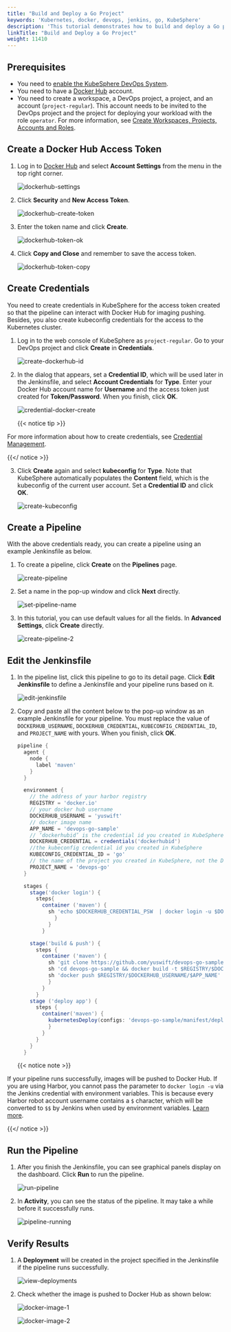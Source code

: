 ```yaml
---
title: "Build and Deploy a Go Project"
keywords: 'Kubernetes, docker, devops, jenkins, go, KubeSphere'
description: 'This tutorial demonstrates how to build and deploy a Go project.'
linkTitle: "Build and Deploy a Go Project"
weight: 11410
---
```


## Prerequisites

- You need to [enable the KubeSphere DevOps System](../../../../docs/pluggable-components/devops/).
- You need to have a [Docker Hub](https://hub.docker.com/) account.
- You need to create a workspace, a DevOps project, a project, and an account (`project-regular`). This account needs to be invited to the DevOps project and the project for deploying your workload with the role `operator`. For more information, see [Create Workspaces, Projects, Accounts and Roles](../../../quick-start/create-workspace-and-project).

## Create a Docker Hub Access Token

1. Log in to [Docker Hub](https://hub.docker.com/) and select **Account Settings** from the menu in the top right corner.

   ![dockerhub-settings](/images/docs/devops-user-guide/examples/compile-and-deploy-a-go-project/dockerhub-settings.jpg)

2. Click **Security** and **New Access Token**.

   ![dockerhub-create-token](/images/docs/devops-user-guide/examples/compile-and-deploy-a-go-project/dockerhub-create-token.jpg)

3. Enter the token name and click **Create**.

   ![dockerhub-token-ok](/images/docs/devops-user-guide/examples/compile-and-deploy-a-go-project/dockerhub-token-ok.jpg)

4. Click **Copy and Close** and remember to save the access token.

   ![dockerhub-token-copy](/images/docs/devops-user-guide/examples/compile-and-deploy-a-go-project/dockerhub-token-copy.jpg)

## Create Credentials

You need to create credentials in KubeSphere for the access token created so that the pipeline can interact with Docker Hub for imaging pushing. Besides, you also create kubeconfig credentials for the access to the Kubernetes cluster.

1. Log in to the web console of KubeSphere as `project-regular`. Go to your DevOps project and click **Create** in **Credentials**.

   ![create-dockerhub-id](/images/docs/devops-user-guide/examples/compile-and-deploy-a-go-project/create-dockerhub-id.jpg)

2. In the dialog that appears, set a **Credential ID**, which will be used later in the Jenkinsfile, and select **Account Credentials** for **Type**. Enter your Docker Hub account name for **Username** and the access token just created for **Token/Password**. When you finish, click **OK**.

   ![credential-docker-create](/images/docs/devops-user-guide/examples/compile-and-deploy-a-go-project/credential-docker-create.jpg)

   {{< notice tip >}}

For more information about how to create credentials, see [Credential Management](../../../devops-user-guide/how-to-use/credential-management/).

   {{</ notice >}}

3. Click **Create** again and select **kubeconfig** for **Type**. Note that KubeSphere automatically populates the **Content** field, which is the kubeconfig of the current user account. Set a **Credential ID** and click **OK**.

   ![create-kubeconfig](/images/docs/devops-user-guide/examples/compile-and-deploy-a-go-project/create-kubeconfig.jpg)

## Create a Pipeline

With the above credentials ready, you can create a pipeline using an example Jenkinsfile as below.

1. To create a pipeline, click **Create** on the **Pipelines** page.

   ![create-pipeline](/images/docs/devops-user-guide/examples/compile-and-deploy-a-go-project/create-pipeline.jpg)

2. Set a name in the pop-up window and click **Next** directly.

   ![set-pipeline-name](/images/docs/devops-user-guide/examples/compile-and-deploy-a-go-project/set-pipeline-name.jpg)

3. In this tutorial, you can use default values for all the fields. In **Advanced Settings**, click **Create** directly.

   ![create-pipeline-2](/images/docs/devops-user-guide/examples/compile-and-deploy-a-go-project/create-pipeline-2.jpg)

## Edit the Jenkinsfile

1. In the pipeline list, click this pipeline to go to its detail page. Click **Edit Jenkinsfile** to define a Jenkinsfile and your pipeline runs based on it.

   ![edit-jenkinsfile](/images/docs/devops-user-guide/examples/compile-and-deploy-a-go-project/edit-jenkinsfile.jpg)

2. Copy and paste all the content below to the pop-up window as an example Jenkinsfile for your pipeline. You must replace the value of `DOCKERHUB_USERNAME`,  `DOCKERHUB_CREDENTIAL`, `KUBECONFIG_CREDENTIAL_ID`,  and `PROJECT_NAME` with yours. When you finish, click **OK**.

   ```groovy
   pipeline {  
     agent {
       node {
         label 'maven'
       }
     }

     environment {
       // the address of your harbor registry
       REGISTRY = 'docker.io'
       // your docker hub username
       DOCKERHUB_USERNAME = 'yuswift'
       // docker image name
       APP_NAME = 'devops-go-sample'
       // ‘dockerhubid’ is the credential id you created in KubeSphere for docker access token
       DOCKERHUB_CREDENTIAL = credentials('dockerhubid')
       //the kubeconfig credential id you created in KubeSphere
       KUBECONFIG_CREDENTIAL_ID = 'go'
       // the name of the project you created in KubeSphere, not the DevOps project name
       PROJECT_NAME = 'devops-go'
     }

     stages {
       stage('docker login') {
         steps{
           container ('maven') {
             sh 'echo $DOCKERHUB_CREDENTIAL_PSW  | docker login -u $DOCKERHUB_CREDENTIAL_USR --password-stdin'
               }
             }  
           }

       stage('build & push') {
         steps {
           container ('maven') {
             sh 'git clone https://github.com/yuswift/devops-go-sample.git'
             sh 'cd devops-go-sample && docker build -t $REGISTRY/$DOCKERHUB_USERNAME/$APP_NAME .'
             sh 'docker push $REGISTRY/$DOCKERHUB_USERNAME/$APP_NAME'
             }
           }
         }
       stage ('deploy app') {
         steps {
           container('maven') {
             kubernetesDeploy(configs: 'devops-go-sample/manifest/deploy.yaml', kubeconfigId: "$KUBECONFIG_CREDENTIAL_ID")
             }
           }
         }
       }
     }
   ```

   {{< notice note >}}

If your pipeline runs successfully, images will be pushed to Docker Hub. If you are using Harbor, you cannot pass the parameter to `docker login -u`  via the Jenkins credential with environment variables. This is because every Harbor robot account username contains a  `$` character, which will be converted to `$$` by Jenkins when used by environment variables. [Learn more](https://number1.co.za/rancher-cannot-use-harbor-robot-account-imagepullbackoff-pull-access-denied/).

   {{</ notice >}}

## Run the Pipeline

1. After you finish the Jenkinsfile, you can see graphical panels display on the dashboard. Click **Run** to run the pipeline.

   ![run-pipeline](/images/docs/devops-user-guide/examples/compile-and-deploy-a-go-project/run-pipeline.jpg)

2. In **Activity**, you can see the status of the pipeline. It may take a while before it successfully runs.

   ![pipeline-running](/images/docs/devops-user-guide/examples/compile-and-deploy-a-go-project/pipeline-running.jpg)


## Verify Results

1. A **Deployment** will be created in the project specified in the Jenkinsfile if the pipeline runs successfully.

   ![view-deployments](/images/docs/devops-user-guide/examples/compile-and-deploy-a-go-project/view-deployments.jpg)

2. Check whether the image is pushed to Docker Hub as shown below:

   ![docker-image-1](/images/docs/devops-user-guide/examples/compile-and-deploy-a-go-project/docker-image-1.jpg)

   ![docker-image-2](/images/docs/devops-user-guide/examples/compile-and-deploy-a-go-project/docker-image-2.jpg)
   
   